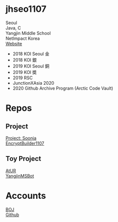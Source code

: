 # jhseo1107
Seoul  
Java, C  
Yangjin Middle School  
NetImpact Korea  
[Website](https://jhseo1107.kro.kr)
  
- 2018 KOI Seoul 金  
- 2018 KOI 銀
- 2019 KOI Seoul 銅
- 2019 KOI 奬 
- 2019 RSC
- JunctionXAsia 2020
- 2020 Github Archive Program (Arctic Code Vault)  


# Repos
## Project
[Project: Soonja](https://github.com/JunctionXAsia2020-NetImpactTeam/ProjectSoonja)  
[EncryptBuilder1107](https://github.com/jhseo1107/EncryptBuilder1107)
## Toy Project
[AtUR](https://github.com/jhseo1107/AtUR)  
[YangjinMSBot](https://github.com/jhseo1107/YangjinMSBot)

# Accounts
[BOJ](https://acmicpc.net/user/jhseo1107)  
[Github](https://github.com/jhseo1107)  
